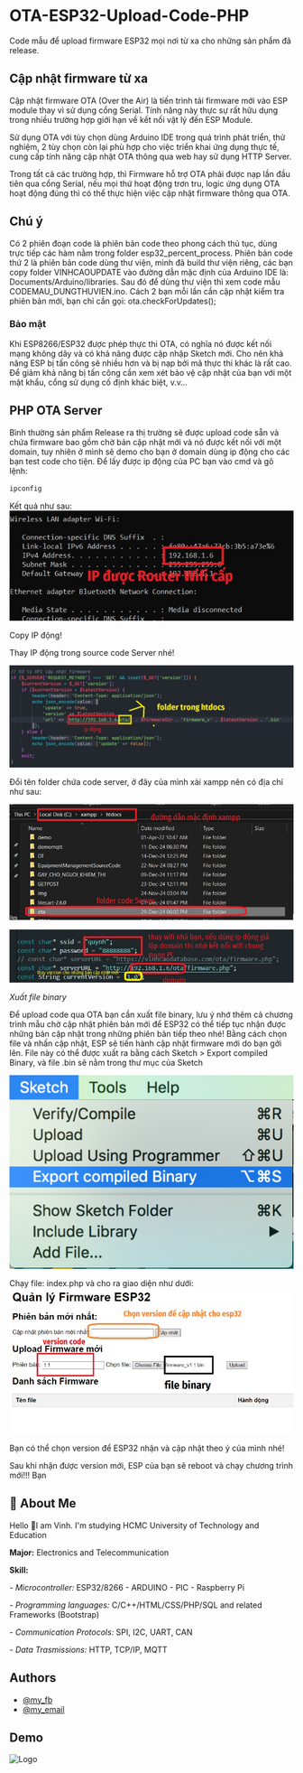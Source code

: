 # OTA-ESP32-Upload-Code-PHP
Code mẫu để upload firmware ESP32 mọi nơi từ xa cho những sản phẩm đã release. 
## Cập nhật firmware từ xa
Cập nhật firmware OTA (Over the Air) là tiến trình tải firmware mới vào ESP module thay vì sử dụng cổng Serial. Tính năng này thực sự rất hữu dụng trong nhiều trường hợp giới hạn về kết nối vật lý đến ESP Module.

Sử dụng OTA với tùy chọn dùng Arduino IDE trong quá trình phát triển, thử nghiệm, 2 tùy chọn còn lại phù hợp cho việc triển khai ứng dụng thực tế, cung cấp tính năng cập nhật OTA thông qua web hay sử dụng HTTP Server.

Trong tất cả các trường hợp, thì Firmware hỗ trợ OTA phải được nạp lần đầu tiên qua cổng Serial, nếu mọi thứ hoạt động trơn tru, logic ứng dụng OTA hoạt động đúng thì có thể thực hiện việc cập nhật firmware thông qua OTA.

## Chú ý

Có 2 phiên đoạn code là phiên bản code theo phong cách thủ tục, dùng trực tiếp các hàm nằm trong folder esp32_percent_process. Phiên bản code thứ 2 là phiên bản code dùng thư viện, mình đã build thư viện riêng, các bạn copy folder VINHCAOUPDATE vào đường dẫn mặc định của Arduino IDE là: Documents/Arduino/libraries. Sau đó để dùng thư viện thì xem code mẫu CODEMAU_DUNGTHUVIEN.ino. Cách 2 bạn mỗi lần cần cập nhật kiểm tra phiên bản mới, bạn chỉ cần gọi:  ota.checkForUpdates();

### Bảo mật

Khi ESP8266/ESP32 được phép thực thi OTA, có nghĩa nó được kết nối mạng không dây và có khả năng được cập nhập Sketch mới. Cho nên khả năng ESP bị tấn công sẽ nhiều hơn và bị nạp bởi mã thực thi khác là rất cao. Để giảm khả năng bị tấn công cần xem xét bảo vệ cập nhật của bạn với một mật khẩu, cổng sử dụng cố định khác biệt, v.v…

## PHP OTA Server

Bình thường sản phẩm Release ra thị trường sẽ được upload code sẵn và chứa firmware bao gồm chờ bản cập nhật mới và nó được kết nối với một domain, tuy nhiên ở mình sẽ demo cho bạn ở domain dùng ip động cho các bạn test code cho tiện. Để lấy được ip động của PC bạn vào cmd và gõ lệnh:
```bash
ipconfig
```

Kết quả như sau:
![images](https://github.com/VinhCao09/OTA-ESP32-Upload-Code-PHP/blob/main/img/1.jpg)

Copy IP động!

Thay IP động trong source code Server nhé! 

![images](https://github.com/VinhCao09/OTA-ESP32-Upload-Code-PHP/blob/main/img/2.jpg)

Đổi tên folder chứa  code server, ở đây của mình xài xampp nên có địa chỉ như sau:

![images](https://github.com/VinhCao09/OTA-ESP32-Upload-Code-PHP/blob/main/img/3.jpg)


![images](https://github.com/VinhCao09/OTA-ESP32-Upload-Code-PHP/blob/main/img/4.jpg)

*Xuất file binary*

Để upload code qua OTA bạn cần xuất file binary, lưu ý nhớ thêm cả chương trình mẫu chờ cập nhật phiên bản mới để ESP32 có thể tiếp tục nhận được những bản cập nhật trong những phiên bản tiếp theo nhé! Bằng cách chọn file và nhấn cập nhật, ESP sẽ tiến hành cập nhật firmware mới do bạn gởi lên. File này có thể được xuất ra bằng cách Sketch > Export compiled Binary, và file .bin sẽ nằm trong thư mục của Sketch

![images](https://github.com/VinhCao09/OTA-ESP32-Upload-Code-PHP/blob/main/img/5.png)


Chạy file: index.php và cho ra giao diện như dưới: 
![images](https://github.com/VinhCao09/OTA-ESP32-Upload-Code-PHP/blob/main/img/5.jpg)

Bạn có thể chọn version để ESP32 nhận và cập nhật theo ý của mình nhé!

Sau khi nhận được version mới, ESP của bạn sẽ reboot và chạy chương trình mới!!!
Bạn
## 🚀 About Me
Hello 👋I am Vinh. I'm studying HCMC University of Technology and Education

**Major:** Electronics and Telecommunication

**Skill:** 

*- Microcontroller:* ESP32/8266 - ARDUINO - PIC - Raspberry Pi

*- Programming languages:* C/C++/HTML/CSS/PHP/SQL and
related Frameworks (Bootstrap)

*- Communication Protocols:* SPI, I2C, UART, CAN

*- Data Trasmissions:* HTTP, TCP/IP, MQTT
## Authors

- [@my_fb](https://www.facebook.com/vcao.vn)
- [@my_email](contact@vinhcaodatabase.com)

## Demo

![Logo](https://codingninja.asia/images/codeninjalogo.png)




